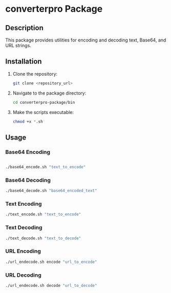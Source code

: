 # converterpro Package

## Description

This package provides utilities for encoding and decoding text, Base64, and URL strings.

## Installation

1. Clone the repository:
    ```bash
    git clone <repository_url>
    ```

2. Navigate to the package directory:
    ```bash
    cd converterpro-package/bin
    ```

3. Make the scripts executable:
    ```bash
    chmod +x *.sh
    ```

## Usage

### Base64 Encoding
```bash

./base64_encode.sh "text_to_encode"
```
### Base64 Decoding
```bash
./base64_decode.sh "base64_encoded_text"
```
### Text Encoding
```bash
./text_encode.sh "text_to_encode"
```
### Text Decoding
```bash
./text_decode.sh "text_to_decode"
```
### URL Encoding
```bash
./url_endecode.sh encode "url_to_encode"
```
### URL Decoding
```bash
./url_endecode.sh decode "url_to_decode"
```
